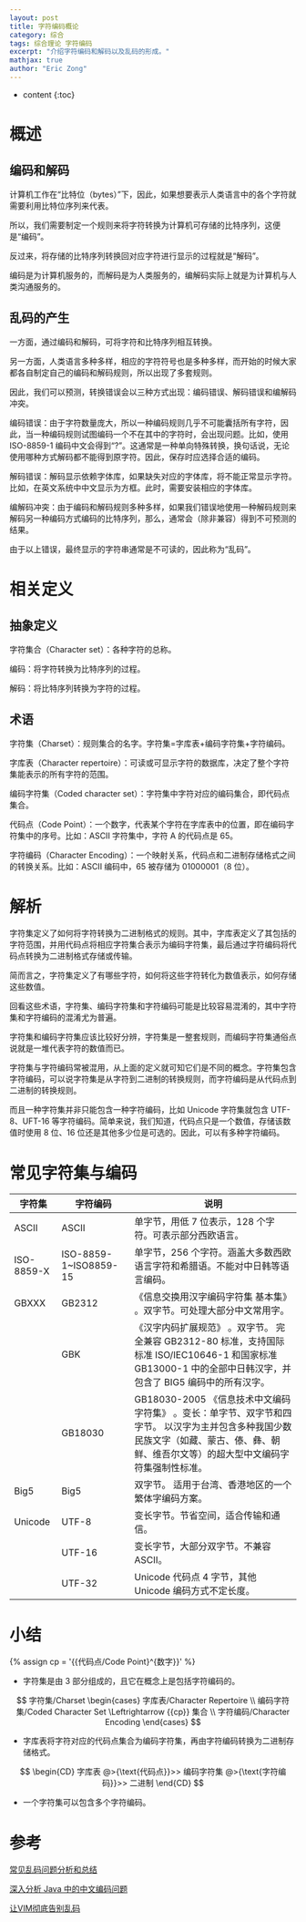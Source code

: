 ```yaml
---
layout: post
title: 字符编码概论
category: 综合
tags: 综合理论 字符编码
excerpt: "介绍字符编码和解码以及乱码的形成。"
mathjax: true
author: "Eric Zong"
---
```


* content
{:toc}

# 概述

## 编码和解码

计算机工作在“比特位（bytes）”下，因此，如果想要表示人类语言中的各个字符就需要利用比特位序列来代表。

所以，我们需要制定一个规则来将字符转换为计算机可存储的比特序列，这便是“编码”。

反过来，将存储的比特序列转换回对应字符进行显示的过程就是“解码”。

编码是为计算机服务的，而解码是为人类服务的，编解码实际上就是为计算机与人类沟通服务的。

## 乱码的产生

一方面，通过编码和解码，可将字符和比特序列相互转换。

另一方面，人类语言多种多样，相应的字符符号也是多种多样，而开始的时候大家都各自制定自己的编码和解码规则，所以出现了多套规则。

因此，我们可以预测，转换错误会以三种方式出现：编码错误、解码错误和编解码冲突。

编码错误：由于字符数量庞大，所以一种编码规则几乎不可能囊括所有字符，因此，当一种编码规则试图编码一个不在其中的字符时，会出现问题。比如，使用 ISO-8859-1 编码中文会得到“?”。这通常是一种单向特殊转换，换句话说，无论使用哪种方式解码都不能得到原字符。因此，保存时应选择合适的编码。

解码错误：解码显示依赖字体库，如果缺失对应的字体库，将不能正常显示字符。比如，在英文系统中中文显示为方框。此时，需要安装相应的字体库。

编解码冲突：由于编码和解码规则多种多样，如果我们错误地使用一种解码规则来解码另一种编码方式编码的比特序列，那么，通常会（除非兼容）得到不可预测的结果。

由于以上错误，最终显示的字符串通常是不可读的，因此称为“乱码”。

# 相关定义

## 抽象定义

字符集合（Character set）：各种字符的总称。

编码：将字符转换为比特序列的过程。

解码：将比特序列转换为字符的过程。

## 术语

字符集（Charset）：规则集合的名字。字符集=字库表+编码字符集+字符编码。

字库表（Character repertoire）：可读或可显示字符的数据库，决定了整个字符集能表示的所有字符的范围。

编码字符集（Coded character set）：字符集中字符对应的编码集合，即代码点集合。

代码点（Code Point）：一个数字，代表某个字符在字库表中的位置，即在编码字符集中的序号。比如：ASCII 字符集中，字符 A 的代码点是 65。

字符编码（Character Encoding）：一个映射关系，代码点和二进制存储格式之间的转换关系。比如：ASCII 编码中，65 被存储为 01000001（8 位）。

# 解析

字符集定义了如何将字符转换为二进制格式的规则。其中，字库表定义了其包括的字符范围，并用代码点将相应字符集合表示为编码字符集，最后通过字符编码将代码点转换为二进制格式存储或传输。

简而言之，字符集定义了有哪些字符，如何将这些字符转化为数值表示，如何存储这些数值。

回看这些术语，字符集、编码字符集和字符编码可能是比较容易混淆的，其中字符集和字符编码的混淆尤为普遍。

字符集和编码字符集应该比较好分辨，字符集是一整套规则，而编码字符集通俗点说就是一堆代表字符的数值而已。

字符集与字符编码常被混用，从上面的定义就可知它们是不同的概念。字符集包含字符编码，可以说字符集是从字符到二进制的转换规则，而字符编码是从代码点到二进制的转换规则。

而且一种字符集并非只能包含一种字符编码，比如 Unicode 字符集就包含 UTF-8、UFT-16 等字符编码。简单来说，我们知道，代码点只是一个数值，存储该数值时使用 8 位、16 位还是其他多少位是可选的。因此，可以有多种字符编码。

# 常见字符集与编码

| 字符集     | 字符编码              | 说明                                                         |
| ---------- | --------------------- | ------------------------------------------------------------ |
| ASCII      | ASCII                 | 单字节，用低 7 位表示，128 个字符。可表示部分西欧语言。      |
| ISO-8859-X | ISO-8859-1~ISO8859-15 | 单字节，256 个字符。涵盖大多数西欧语言字符和希腊语。不能对中日韩等语言编码。 |
| GBXXX      | GB2312                | 《信息交换用汉字编码字符集 基本集》 。双字节。可处理大部分中文常用字。 |
|            | GBK                   | 《汉字内码扩展规范》 。双字节。 完全兼容 GB2312-80 标准，支持国际标准 ISO/IEC10646-1 和国家标准 GB13000-1 中的全部中日韩汉字，并包含了 BIG5 编码中的所有汉字。 |
|            | GB18030               | GB18030-2005 《信息技术中文编码字符集》 。变长：单字节、双字节和四字节。 以汉字为主并包含多种我国少数民族文字（如藏、蒙古、傣、彝、朝鲜、维吾尔文等）的超大型中文编码字符集强制性标准。 |
| Big5       | Big5                  | 双字节。 适用于台湾、香港地区的一个繁体字编码方案。          |
| Unicode    | UTF-8                 | 变长字节。节省空间，适合传输和通信。                         |
|            | UTF-16                | 变长字节，大部分双字节。不兼容 ASCII。                       |
|            | UTF-32                | Unicode 代码点 4 字节，其他 Unicode 编码方式不定长度。       |

# 小结

{% assign cp = '{{代码点/Code Point}^{数字}}' %}

* 字符集是由 3 部分组成的，且它在概念上是包括字符编码的。

$$
字符集/Charset
\begin{cases}
字库表/Character Repertoire \\
编码字符集/Coded Character Set \Leftrightarrow {{cp}} 集合 \\
字符编码/Character Encoding
\end{cases}
$$

* 字库表将字符对应的代码点集合为编码字符集，再由字符编码转换为二进制存储格式。

$$
\begin{CD}
字库表 @>{\text{代码点}}>> 编码字符集 @>{\text{字符编码}}>> 二进制
\end{CD}
$$

* 一个字符集可以包含多个字符编码。

# 参考

[常见乱码问题分析和总结](https://www.ibm.com/developerworks/cn/java/analysis-and-summary-of-common-random-code-problems/index.html?cm_mmc=dwchina-_-homepage-_-social-_-qq)

[深入分析 Java 中的中文编码问题](https://www.ibm.com/developerworks/cn/java/j-lo-chinesecoding/index.html)

[让VIM彻底告别乱码](https://blog.csdn.net/smstong/article/details/51279810)